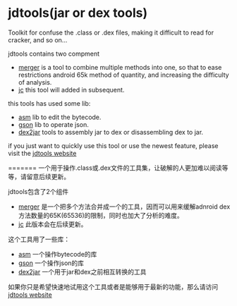 jdtools(jar or dex tools)
=======

Toolkit for confuse the .class or .dex files, making it difficult to read for cracker, and so on...

jdtools contains two compment

- [merger](https://github.com/noverguo/jdtools/tree/master/merger) is a tool to combine multiple methods into one, so that to ease restrictions android 65k method of quantity, and increasing the difficulty of analysis.    
- [jc](https://github.com/noverguo/jdtools/tree/master/merger) this tool will added in subsequent.

this tools has used some lib:
  - [asm](http://asm.ow2.org/) lib to edit the bytecode. 
  - [gson](http://code.google.com/p/google-gson/) lib to operate json.
  - [dex2jar](http://code.google.com/p/dex2jar/) tools to assembly jar to dex or disassembling dex to jar.

if you just want to quickly use this tool or use the newest feature, please visit the
[jdtools website](http://hanjiewu.cs0309.3g.qq.com/webapp_scan/security_lab/jar/)

=======
一个用于操作.class或.dex文件的工具集，让破解的人更加难以阅读等等，请留意后续更新。

jdtools包含了2个组件

- [merger](https://github.com/noverguo/jdtools/tree/master/merger) 是一个把多个方法合并成一个的工具，因而可以用来缓解adnroid dex方法数量的65K(65536)的限制，同时也加大了分析的难度。
- [jc](https://github.com/noverguo/jdtools/tree/jc)
此版本会在后续更新。


这个工具用了一些库：
  - [asm](http://asm.ow2.org/) 一个操作bytecode的库
  - [gson](http://code.google.com/p/google-gson/) 一个操作json的库
  - [dex2jar](http://code.google.com/p/dex2jar/) 一个用于jar和dex之前相互转换的工具

如果你只是希望快速地试用这个工具或者是能够用于最新的功能，那么请访问
[jdtools website](http://hanjiewu.cs0309.3g.qq.com/webapp_scan/security_lab/jar/)

